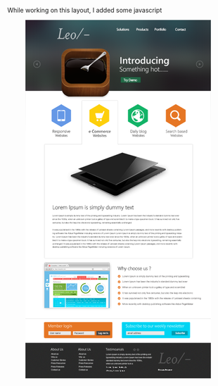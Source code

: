 <p>While working on this layout, I added some javascript</p>
<div id="header" align="center">
    <img src="img/mak4.png"/>
</div>
